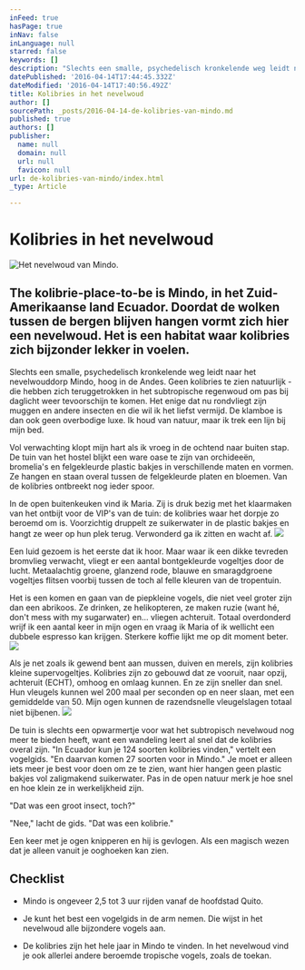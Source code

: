 ```yaml
---
inFeed: true
hasPage: true
inNav: false
inLanguage: null
starred: false
keywords: []
description: "Slechts een smalle, psychedelisch kronkelende weg leidt naar het nevelwouddorp Mindo, hoog in de Andes. Geen kolibries te zien natuurlijk - die hebben zich teruggetrokken in het subtropische regenwoud om pas bij daglicht weer tevoorschijn te komen. Het \_enige dat nu rondvliegt zijn muggen en andere insecten en die wil ik het liefst vermijd. De klamboe is dan ook geen overbodige luxe. Ik houd van natuur, maar ik trek een lijn bij mijn bed."
datePublished: '2016-04-14T17:44:45.332Z'
dateModified: '2016-04-14T17:40:56.492Z'
title: Kolibries in het nevelwoud
author: []
sourcePath: _posts/2016-04-14-de-kolibries-van-mindo.md
published: true
authors: []
publisher:
  name: null
  domain: null
  url: null
  favicon: null
url: de-kolibries-van-mindo/index.html
_type: Article

---
```

# Kolibries in het nevelwoud
![Het nevelwoud van Mindo.](https://the-grid-user-content.s3-us-west-2.amazonaws.com/e7b58ac1-3bbd-4a51-89de-dccc48c7a44b.jpg)

## The kolibrie-place-to-be is Mindo, in het Zuid-Amerikaanse land Ecuador. Doordat de wolken tussen de bergen blijven hangen vormt zich hier een nevelwoud. Het is een habitat waar kolibries zich bijzonder lekker in voelen. 

Slechts een smalle, psychedelisch kronkelende weg leidt naar het nevelwouddorp Mindo, hoog in de Andes. Geen kolibries te zien natuurlijk - die hebben zich teruggetrokken in het subtropische regenwoud om pas bij daglicht weer tevoorschijn te komen. Het  enige dat nu rondvliegt zijn muggen en andere insecten en die wil ik het liefst vermijd. De klamboe is dan ook geen overbodige luxe. Ik houd van natuur, maar ik trek een lijn bij mijn bed.

Vol verwachting klopt mijn hart als ik vroeg in de ochtend naar buiten stap. De tuin van het hostel blijkt een ware oase te zijn van orchideeën, bromelia's en felgekleurde plastic bakjes in verschillende maten en vormen. Ze hangen en staan overal tussen de felgekleurde platen en bloemen. Van de kolibries ontbreekt nog ieder spoor.

In de open buitenkeuken vind ik Maria. Zij is druk bezig met het klaarmaken van het ontbijt voor de VIP's van de tuin: de kolibries waar het dorpje zo beroemd om is. Voorzichtig druppelt ze suikerwater in de plastic bakjes en hangt ze weer op hun plek terug. Verwonderd ga ik zitten en wacht af. ![](https://the-grid-user-content.s3-us-west-2.amazonaws.com/5ffbaac8-b498-439d-8cc1-ad819eeae6e0.jpg)

Een luid gezoem is het eerste dat ik hoor. Maar waar ik een dikke tevreden bromvlieg verwacht, vliegt er een aantal bontgekleurde vogeltjes door de lucht. Metaalachtig groene, glanzend rode, blauwe en smaragdgroene vogeltjes flitsen voorbij tussen de toch al felle kleuren van de tropentuin.

Het is een komen en gaan van de piepkleine vogels, die niet veel groter zijn dan een abrikoos. Ze drinken, ze helikopteren, ze maken ruzie (want hé, don't mess with my sugarwater) en... vliegen achteruit. Totaal overdonderd wrijf ik een aantal keer in mijn ogen en vraag ik Maria of ik wellicht een dubbele espresso kan krijgen. Sterkere koffie lijkt me op dit moment beter. ![](https://the-grid-user-content.s3-us-west-2.amazonaws.com/176d17e9-3768-4a8a-86cd-51a55c2729df.jpg)

Als je net zoals ik gewend bent aan mussen, duiven en merels, zijn kolibries kleine supervogeltjes. Kolibries zijn zo gebouwd dat ze vooruit, naar opzij, achteruit (ECHT), omhoog en omlaag kunnen. En ze zijn sneller dan snel. Hun vleugels kunnen wel 200 maal per seconden op en neer slaan, met een gemiddelde van 50\. Mijn ogen kunnen de razendsnelle vleugelslagen totaal niet bijbenen.
![](https://the-grid-user-content.s3-us-west-2.amazonaws.com/f4fb7c25-638c-44d7-888b-e1e6c9816610.jpg)

De tuin is slechts een opwarmertje voor wat het subtropisch nevelwoud nog meer te bieden heeft, want een wandeling leert al snel dat de kolibries overal zijn. "In Ecuador kun je 124 soorten kolibries vinden," vertelt een vogelgids. "En daarvan komen 27 soorten voor in Mindo."  Je moet er alleen iets meer je best voor doen om ze te zien, want hier hangen geen plastic bakjes vol zaligmakend suikerwater. Pas in de open natuur merk je hoe snel en hoe klein ze in werkelijkheid zijn. 

"Dat was een groot insect, toch?"

"Nee," lacht de gids. "Dat was een kolibrie."

Een keer met je ogen knipperen en hij is gevlogen. Als een magisch wezen dat je alleen vanuit je ooghoeken kan zien.

## Checklist

* Mindo is ongeveer 2,5 tot 3 uur rijden vanaf de hoofdstad Quito.

* Je kunt het best een vogelgids in de arm nemen. Die wijst in het nevelwoud alle bijzondere vogels aan.

* De kolibries zijn het hele jaar in Mindo te vinden. In het nevelwoud vind je ook allerlei andere beroemde tropische vogels, zoals de toekan.